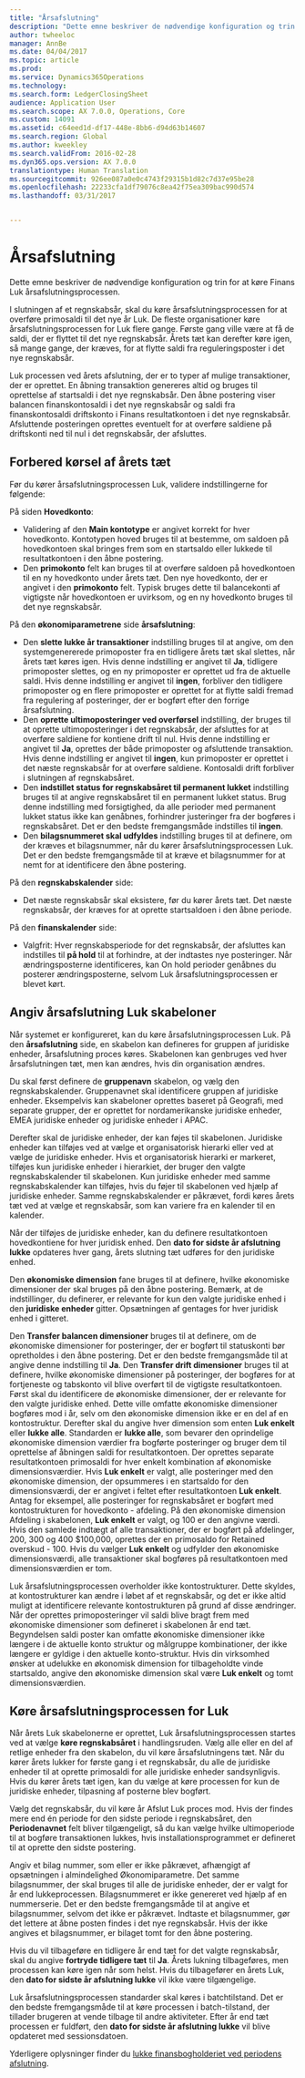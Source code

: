 ```yaml
---
title: "Årsafslutning"
description: "Dette emne beskriver de nødvendige konfiguration og trin for at køre Finans Luk årsafslutningsprocessen."
author: twheeloc
manager: AnnBe
ms.date: 04/04/2017
ms.topic: article
ms.prod: 
ms.service: Dynamics365Operations
ms.technology: 
ms.search.form: LedgerClosingSheet
audience: Application User
ms.search.scope: AX 7.0.0, Operations, Core
ms.custom: 14091
ms.assetid: c64eed1d-df17-448e-8bb6-d94d63b14607
ms.search.region: Global
ms.author: kweekley
ms.search.validFrom: 2016-02-28
ms.dyn365.ops.version: AX 7.0.0
translationtype: Human Translation
ms.sourcegitcommit: 926ee087a0e0c4743f29315b1d82c7d37e95be28
ms.openlocfilehash: 22233cfa1df79076c8ea42f75ea309bac990d574
ms.lasthandoff: 03/31/2017


---
```


# <a name="year-end-close"></a>Årsafslutning

Dette emne beskriver de nødvendige konfiguration og trin for at køre Finans Luk årsafslutningsprocessen. 

I slutningen af et regnskabsår, skal du køre årsafslutningsprocessen for at overføre primosaldi til det nye år Luk. De fleste organisationer køre årsafslutningsprocessen for Luk flere gange. Første gang ville være at få de saldi, der er flyttet til det nye regnskabsår. Årets tæt kan derefter køre igen, så mange gange, der kræves, for at flytte saldi fra reguleringsposter i det nye regnskabsår. 

Luk processen ved årets afslutning, der er to typer af mulige transaktioner, der er oprettet. En åbning transaktion genereres altid og bruges til oprettelse af startsaldi i det nye regnskabsår. Den åbne postering viser balancen finanskontosaldi i det nye regnskabsår og saldi fra finanskontosaldi driftskonto i Finans resultatkontoen i det nye regnskabsår. Afsluttende posteringen oprettes eventuelt for at overføre saldiene på driftskonti ned til nul i det regnskabsår, der afsluttes.

## <a name="prepare-to-run-the-year-end-close"></a>Forbered kørsel af årets tæt
Før du kører årsafslutningsprocessen Luk, validere indstillingerne for følgende: 

På siden **Hovedkonto**:

-   Validering af den **Main kontotype** er angivet korrekt for hver hovedkonto. Kontotypen hoved bruges til at bestemme, om saldoen på hovedkontoen skal bringes frem som en startsaldo eller lukkede til resultatkontoen i den åbne postering.
-   Den **primokonto** felt kan bruges til at overføre saldoen på hovedkontoen til en ny hovedkonto under årets tæt. Den nye hovedkonto, der er angivet i den **primokonto** felt. Typisk bruges dette til balancekonti af vigtigste når hovedkontoen er uvirksom, og en ny hovedkonto bruges til det nye regnskabsår.

På den **økonomiparametrene** side **årsafslutning**:

-   Den **slette lukke år transaktioner** indstilling bruges til at angive, om den systemgenererede primoposter fra en tidligere årets tæt skal slettes, når årets tæt køres igen. Hvis denne indstilling er angivet til **Ja**, tidligere primoposter slettes, og en ny primoposter er oprettet ud fra de aktuelle saldi. Hvis denne indstilling er angivet til **ingen**, forbliver den tidligere primoposter og en flere primoposter er oprettet for at flytte saldi fremad fra regulering af posteringer, der er bogført efter den forrige årsafslutning.
-   Den **oprette ultimoposteringer ved overførsel** indstilling, der bruges til at oprette ultimoposteringer i det regnskabsår, der afsluttes for at overføre saldiene for kontiene drift til nul. Hvis denne indstilling er angivet til **Ja**, oprettes der både primoposter og afsluttende transaktion. Hvis denne indstilling er angivet til **ingen**, kun primoposter er oprettet i det næste regnskabsår for at overføre saldiene. Kontosaldi drift forbliver i slutningen af regnskabsåret.
-   Den **indstillet status for regnskabsåret til permanent lukket** indstilling bruges til at angive regnskabsåret til en permanent lukket status. Brug denne indstilling med forsigtighed, da alle perioder med permanent lukket status ikke kan genåbnes, forhindrer justeringer fra der bogføres i regnskabsåret. Det er den bedste fremgangsmåde indstilles til **ingen**.
-   Den **bilagsnummeret skal udfyldes** indstilling bruges til at definere, om der kræves et bilagsnummer, når du kører årsafslutningsprocessen Luk. Det er den bedste fremgangsmåde til at kræve et bilagsnummer for at nemt for at identificere den åbne postering.

På den **regnskabskalender** side:

-   Det næste regnskabsår skal eksistere, før du kører årets tæt. Det næste regnskabsår, der kræves for at oprette startsaldoen i den åbne periode.

På den **finanskalender** side:

-   Valgfrit: Hver regnskabsperiode for det regnskabsår, der afsluttes kan indstilles til **på hold** til at forhindre, at der indtastes nye posteringer. Når ændringsposterne identificeres, kan On hold perioder genåbnes du posterer ændringsposterne, selvom Luk årsafslutningsprocessen er blevet kørt.

## <a name="define-year-end-close-templates"></a>Angiv årsafslutning Luk skabeloner
Når systemet er konfigureret, kan du køre årsafslutningsprocessen Luk. På den **årsafslutning** side, en skabelon kan defineres for gruppen af juridiske enheder, årsafslutning proces køres. Skabelonen kan genbruges ved hver årsafslutningen tæt, men kan ændres, hvis din organisation ændres. 

Du skal først definere de **gruppenavn** skabelon, og vælg den regnskabskalender. Gruppenavnet skal identificere gruppen af juridiske enheder.  Eksempelvis kan skabeloner oprettes baseret på Geografi, med separate grupper, der er oprettet for nordamerikanske juridiske enheder, EMEA juridiske enheder og juridiske enheder i APAC. 

Derefter skal de juridiske enheder, der kan føjes til skabelonen. Juridiske enheder kan tilføjes ved at vælge et organisatorisk hierarki eller ved at vælge de juridiske enheder. Hvis et organisatorisk hierarki er markeret, tilføjes kun juridiske enheder i hierarkiet, der bruger den valgte regnskabskalender til skabelonen. Kun juridiske enheder med samme regnskabskalender kan tilføjes, hvis du føjer til skabelonen ved hjælp af juridiske enheder. Samme regnskabskalender er påkrævet, fordi køres årets tæt ved at vælge et regnskabsår, som kan variere fra en kalender til en kalender. 

Når der tilføjes de juridiske enheder, kan du definere resultatkontoen hovedkontiene for hver juridisk enhed. Den **dato for sidste år afslutning lukke** opdateres hver gang, årets slutning tæt udføres for den juridiske enhed. 

Den **økonomiske dimension** fane bruges til at definere, hvilke økonomiske dimensioner der skal bruges på den åbne postering. Bemærk, at de indstillinger, du definerer, er relevante for kun den valgte juridiske enhed i den **juridiske enheder** gitter. Opsætningen af gentages for hver juridisk enhed i gitteret. 

Den **Transfer balancen dimensioner** bruges til at definere, om de økonomiske dimensioner for posteringer, der er bogført til statuskonti bør opretholdes i den åbne postering. Det er den bedste fremgangsmåde til at angive denne indstilling til **Ja**. Den **Transfer drift dimensioner** bruges til at definere, hvilke økonomiske dimensioner på posteringer, der bogføres for at fortjeneste og tabskonto vil blive overført til de vigtigste resultatkontoen. Først skal du identificere de økonomiske dimensioner, der er relevante for den valgte juridiske enhed. Dette ville omfatte økonomiske dimensioner bogføres mod i år, selv om den økonomiske dimension ikke er en del af en kontostruktur. Derefter skal du angive hver dimension som enten **Luk enkelt** eller **lukke alle**.  Standarden er **lukke alle**, som bevarer den oprindelige økonomiske dimension værdier fra bogførte posteringer og bruger dem til oprettelse af åbningen saldi for resultatkontoen. Der oprettes separate resultatkontoen primosaldi for hver enkelt kombination af økonomiske dimensionsværdier. Hvis **Luk enkelt** er valgt, alle posteringer med den økonomiske dimension, der opsummeres i en startsaldo for den dimensionsværdi, der er angivet i feltet efter resultatkontoen **Luk enkelt**. Antag for eksempel, alle posteringer for regnskabsåret er bogført med kontostrukturen for hovedkonto - afdeling. På den økonomiske dimension Afdeling i skabelonen, **Luk enkelt** er valgt, og 100 er den angivne værdi. Hvis den samlede indtægt af alle transaktioner, der er bogført på afdelinger, 200, 300 og 400 $100,000, oprettes der en primosaldo for Retained overskud - 100. Hvis du vælger **Luk enkelt** og udfylder den økonomiske dimensionsværdi, alle transaktioner skal bogføres på resultatkontoen med dimensionsværdien er tom. 

Luk årsafslutningsprocessen overholder ikke kontostrukturer. Dette skyldes, at kontostrukturer kan ændre i løbet af et regnskabsår, og det er ikke altid muligt at identificere relevante kontostrukturen på grund af disse ændringer.  Når der oprettes primoposteringer vil saldi blive bragt frem med økonomiske dimensioner som defineret i skabelonen år end tæt. Begyndelsen saldi poster kan omfatte økonomiske dimensioner ikke længere i de aktuelle konto struktur og målgruppe kombinationer, der ikke længere er gyldige i den aktuelle konto-struktur. Hvis din virksomhed ønsker at udelukke en økonomisk dimension for tilbageholdte vinde startsaldo, angive den økonomiske dimension skal være **Luk enkelt** og tomt dimensionsværdien.

## <a name="run-the-year-end-close-process"></a>Køre årsafslutningsprocessen for Luk
Når årets Luk skabelonerne er oprettet, Luk årsafslutningsprocessen startes ved at vælge **køre regnskabsåret** i handlingsruden. Vælg alle eller en del af retlige enheder fra den skabelon, du vil køre årsafslutningens tæt. Når du kører årets lukker for første gang i et regnskabsår, du alle de juridiske enheder til at oprette primosaldi for alle juridiske enheder sandsynligvis. Hvis du kører årets tæt igen, kan du vælge at køre processen for kun de juridiske enheder, tilpasning af posterne blev bogført. 

Vælg det regnskabsår, du vil køre år Afslut Luk proces mod. Hvis der findes mere end én periode for den sidste periode i regnskabsåret, den **Periodenavnet** felt bliver tilgængeligt, så du kan vælge hvilke ultimoperiode til at bogføre transaktionen lukkes, hvis installationsprogrammet er defineret til at oprette den sidste postering. 

Angiv et bilag nummer, som eller er ikke påkrævet, afhængigt af opsætningen i almindelighed Økonomiparametre. Det samme bilagsnummer, der skal bruges til alle de juridiske enheder, der er valgt for år end lukkeprocessen. Bilagsnummeret er ikke genereret ved hjælp af en nummerserie. Det er den bedste fremgangsmåde til at angive et bilagsnummer, selvom det ikke er påkrævet. Indtaste et bilagsnummer, gør det lettere at åbne posten findes i det nye regnskabsår. Hvis der ikke angives et bilagsnummer, er bilaget tomt for den åbne postering. 

Hvis du vil tilbageføre en tidligere år end tæt for det valgte regnskabsår, skal du angive **fortryde tidligere tæt** til **Ja**. Årets lukning tilbageføres, men processen kan køre igen når som helst. Hvis du tilbagefører en årets Luk, den **dato for sidste år afslutning lukke** vil ikke være tilgængelige. 

Luk årsafslutningsprocessen standarder skal køres i batchtilstand. Det er den bedste fremgangsmåde til at køre processen i batch-tilstand, der tillader brugeren at vende tilbage til andre aktiviteter. Efter år end tæt processen er fuldført, den **dato for sidste år afslutning lukke** vil blive opdateret med sessionsdatoen.

Yderligere oplysninger finder du [lukke finansbogholderiet ved periodens afslutning](close-general-ledger-at-period-end.md).


